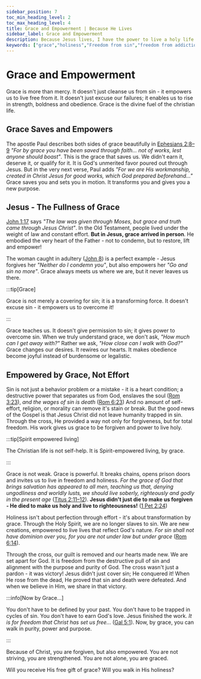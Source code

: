 ```yaml
---
sidebar_position: 7
toc_min_heading_level: 2
toc_max_heading_level: 4
title: Grace and Empowerment | Because He Lives
sidebar_label: Grace and Empowerment
description: Because Jesus lives, I have the power to live a holy life by grace through His Holy Spirit. God not only saves us but empowers us to live in grace and grow in holiness - we need an understanding of ongoing sanctification that Jesus purchased for us with His blood.
keywords: ["grace","holiness","Freedom from sin","freedom from addiction","grace of God","living a holy life","power over sin","set apart by grace","victory over the flesh","walking in righteousness","sanctified through Christ","empowered by the Holy Spirit"]
---
```


# Grace and Empowerment 

Grace is more than mercy. It doesn't just cleanse us from sin - it empowers us to live free from it.
It doesn't just excuse our failures; it enables us to rise in strength, boldness and obedience.
Grace is the divine fuel of the christian life.

## Grace Saves and Empowers

The apostle Paul describes both sides of grace beautifully in
[Ephesians 2:8–9](https://www.biblegateway.com/passage/?search=Ephesians%202%3A8%E2%80%939&version=NKJV)
*"For by grace you have been saved through faith... not of works, lest anyone should boast"*.
This is the grace that saves us. We didn't earn it, deserve it, or qualify for it. It is God's unmerited favor
poured out through Jesus. But in the very next verse, Paul adds *"For we are His workmanship, created
in Christ Jesus for good works, which God prepared beforehand..."* Grace saves you and sets you in motion.
It transforms you and gives you a new purpose.

## Jesus - The Fullness of Grace

[John 1:17](https://www.biblegateway.com/passage/?search=john%201%3A7&version=NKJV) says
*"The law was given through Moses, but grace and truth came through Jesus Christ"*. In the Old Testament,
people lived under the weight of law and constant effort. **But in Jesus, grace arrived in person**.
He embodied the very heart of the Father - not to condemn, but to restore, lift and empower!

The woman caught in adultery ([John 8](https://www.biblegateway.com/passage/?search=John%208&version=NKJV))
is a perfect example - Jesus forgives her *"Neither do I condemn you"*, but also empowers her
*"Go and sin no more"*. Grace always meets us where we are, but it never leaves us there.

:::tip[Grace]

Grace is not merely a covering for sin; it is a transforming force. It doesn't excuse sin - it empowers us to overcome it!

:::

Grace teaches us. It doesn't give permission to sin; it gives power to overcome sin. When we truly
understand grace, we don't ask, *"How much can I get away with?"* Rather we ask, *"How close can I walk with God?"*
Grace changes our desires. It rewires our hearts. It makes obedience become joyful instead of burdensome or legalistic.

## Empowered by Grace, Not Effort

Sin is not just a behavior problem or a mistake - it is a heart condition; a destructive power that separates
us from God, enslaves the soul ([Rom 3:23](https://www.biblegateway.com/passage/?search=rom%203%3A23&version=NKJV)),
*and the wages of sin is death* ([Rom 6:23](https://www.biblegateway.com/passage/?search=rom%206%3A23&version=NKJV))
And no amount of self-effort, religion, or morality can remove it's stain or break.
But the good news of the Gospel is that Jesus Christ did not leave humanity trapped in sin. Through the cross,
He provided a way not only for forgiveness, but for total freedom. His work gives us grace to be forgiven and power
to live holy. 

:::tip[Spirit empowered living]

The Christian life is not self-help. It is Spirit-empowered living, by grace.

:::

Grace is not weak. Grace is powerful. It breaks chains, opens prison doors and invites us to live in freedom and holiness.
*For the grace of God that brings salvation has appeared to all men, teaching us that, denying ungodliness and worldly lusts,
we should live soberly, righteously and godly in the present age*
([Titus 2:11–12](https://www.biblegateway.com/passage/?search=Titus%202%3A11%E2%80%9312&version=NKJV)).
**Jesus didn't just die to make us forgiven - He died to make us holy and live to righteousness!**
([1 Pet 2:24](https://www.biblegateway.com/passage/?search=1%20Pet%202%3A24&version=NKJV))

Holiness isn't about perfection through effort - it's about transformation by grace. Through the Holy Spirit,
we are no longer slaves to sin. We are new creations, empowered to live lives that reflect God's nature.
*For sin shall not have dominion over you, for you are not under law but under grace*
([Rom 6:14](https://www.biblegateway.com/passage/?search=Rom%206%3A14&version=NKJV)).

Through the cross, our guilt is removed and our hearts made new. We are set apart for God. 
It is freedom from the destructive pull of sin and alignment with the purpose and purity of God.
The cross wasn't just a pardon - it was victory! Jesus didn't just cover sin; He conquered it!
When He rose from the dead, He proved that sin and death were defeated. And when we believe in Him, we share in that victory.

:::info[Now by Grace...]

You don't have to be defined by your past. You don't have to be trapped in cycles of sin. You don't have to earn God's love. Jesus finished the work. *It is for freedom that Christ has set us free...* ([Gal 5:1](https://www.biblegateway.com/passage/?search=Gal%205%3A1&version=NKJV)). Now, by grace, you can walk in purity, power and purpose.

:::

Because of Christ, you are forgiven, but also empowered. You are not striving, you are strengthened. You are not alone, you are graced.

Will you receive His free gift of grace? Will you walk in His holiness?
